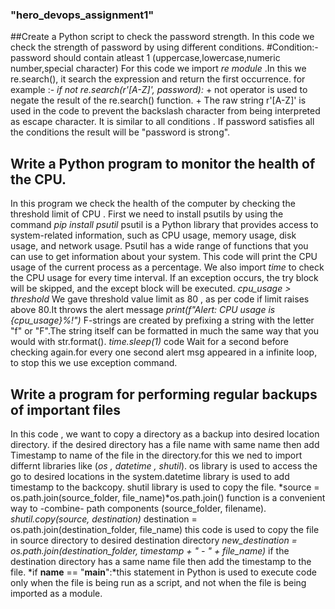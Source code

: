 ### "hero_devops_assignment1"
##Create a Python script to check the password strength. 
In this code we check the strength of password by using different conditions.
#Condition:- password should contain atleast 1 (uppercase,lowercase,numeric number,special character)
For this code we import *re module* .In this we re.search(), it search the expression and return the first occurrence.
for example :- *if not re.search(r'[A-Z]', password):*
    + not operator is used to negate the result of the re.search() function.
    + The raw string r'[A-Z]' is used in the code to prevent the backslash character from being interpreted as  escape character.
It is similar to all conditions . If password satisfies all the conditions the result will be "password is strong". 
## Write a Python program to monitor the health of the CPU.
In this program we check the health of the computer by checking the threshold limit of CPU . First we need to install psutils by using the command *pip install psutil*
psutil is a Python library that provides access to system-related information, such as CPU usage, memory usage, disk usage, and network usage. Psutil has a wide range of functions that you can use to get information about your system.
This code will print the CPU usage of the current process as a percentage.
We also import *time* to check the CPU usage for every time interval.
If an exception occurs, the try block will be skipped, and the except block will be executed.
*cpu_usage > threshold* We gave threshold value limit as 80 , as per code if limit raises above 80.It throws the alert message 
*print(f"Alert: CPU usage is {cpu_usage}%!")*
F-strings are created by prefixing a string with the letter "f" or "F".The string itself can be formatted in much the same way that you would with str.format(). 
*time.sleep(1)* code Wait for a second before checking again.for every one second alert msg appeared in a infinite loop, to stop this we use exception command.
## Write a program for performing regular backups of important files 
In this code , we want to copy a directory as a backup into desired location directory.
if the desired directory has a file name with same name then add Timestamp to name of the file in the directory.for this we ned to import differnt libraries like (*os , datetime , shutil*).
os library is used to access the go to desired locations in the system.datetime library is used to add timestamp to the backcopy. 
shutil library is used to copy the file.
*source = os.path.join(source_folder, file_name)*os.path.join() function is a convenient way to -combine- path components (source_folder, filename).
*shutil.copy(source, destination)*
destination = os.path.join(destination_folder, file_name)
this code is used to copy the file in source directory to desired destination directory
*new_destination = os.path.join(destination_folder, timestamp + " - " + file_name)*
if the destination directory has a same name file then add the timestamp to the file. 
*if __name__ == "__main__":*this statement in Python is used to execute code only when the file is being run as a script, and not when the file is being imported as a module.